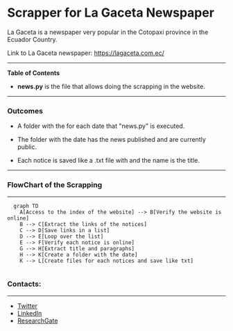 # Scrapper for La Gaceta Newspaper
La Gaceta is a newspaper very popular in the Cotopaxi province in the Ecuador Country.

Link to La Gaceta newspaper: https://lagaceta.com.ec/

----

**Table of Contents**

* **news.py** is the file that allows doing the scrapping in the website.


----

### Outcomes 

- A folder with the for each date that "news.py" is executed.

- The folder with the date has the news published and are currently public. 

- Each notice is saved like a .txt file with and the name is the title.
 
----

                
### FlowChart of the Scrapping
---
```mermaid 
  graph TD
    A[Access to the index of the website] --> B[Verify the website is online]
    B --> C[Extract the links of the notices]
    C --> D[Save links in a list]
    D --> E[Loop over the list]
    E --> F[Verify each notice is online]
    G --> H[Extract title and paragraphs]
    H --> K[Create a folder with the date]
    K --> L[Create files for each notices and save like txt]


```

### Contacts:
---
- [Twitter](https://twitter.com/sarasti_seb)
- [LinkedIn](https://linkedin.com/in/sebastiansarasti)
- [ResearchGate](https://www.researchgate.net/profile/Sebastian-Sarasti-2)
